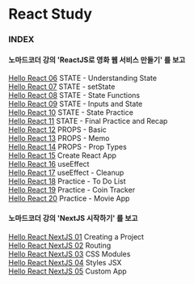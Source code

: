 # React Study

### INDEX

#### 노마드코더 강의 'ReactJS로 영화 웹 서비스 만들기' 를 보고

[Hello React 06](https://github.com/oh29oh29/react-study/tree/master/hello-react-06) STATE - Understanding State  
[Hello React 07](https://github.com/oh29oh29/react-study/tree/master/hello-react-07) STATE - setState  
[Hello React 08](https://github.com/oh29oh29/react-study/tree/master/hello-react-08) STATE - State Functions  
[Hello React 09](https://github.com/oh29oh29/react-study/tree/master/hello-react-09) STATE - Inputs and State  
[Hello React 10](https://github.com/oh29oh29/react-study/tree/master/hello-react-10) STATE - State Practice  
[Hello React 11](https://github.com/oh29oh29/react-study/tree/master/hello-react-11) STATE - Final Practice and Recap  
[Hello React 12](https://github.com/oh29oh29/react-study/tree/master/hello-react-12) PROPS - Basic  
[Hello React 13](https://github.com/oh29oh29/react-study/tree/master/hello-react-13) PROPS - Memo  
[Hello React 14](https://github.com/oh29oh29/react-study/tree/master/hello-react-14) PROPS - Prop Types  
[Hello React 15](https://github.com/oh29oh29/react-study/tree/master/hello-react-15) Create React App  
[Hello React 16](https://github.com/oh29oh29/react-study/tree/master/hello-react-16) useEffect  
[Hello React 17](https://github.com/oh29oh29/react-study/tree/master/hello-react-17) useEffect - Cleanup  
[Hello React 18](https://github.com/oh29oh29/react-study/tree/master/hello-react-18) Practice - To Do List  
[Hello React 19](https://github.com/oh29oh29/react-study/tree/master/hello-react-19) Practice - Coin Tracker  
[Hello React 20](https://github.com/oh29oh29/react-study/tree/master/hello-react-20) Practice - Movie App  

#### 노마드코더 강의 'NextJS 시작하기' 를 보고

[Hello React NextJS 01](https://github.com/oh29oh29/react-study/tree/master/hello-react-nextjs-01) Creating a Project  
[Hello React NextJS 02](https://github.com/oh29oh29/react-study/tree/master/hello-react-nextjs-02) Routing  
[Hello React NextJS 03](https://github.com/oh29oh29/react-study/tree/master/hello-react-nextjs-03) CSS Modules  
[Hello React NextJS 04](https://github.com/oh29oh29/react-study/tree/master/hello-react-nextjs-04) Styles JSX  
[Hello React NextJS 05](https://github.com/oh29oh29/react-study/tree/master/hello-react-nextjs-05) Custom App  

